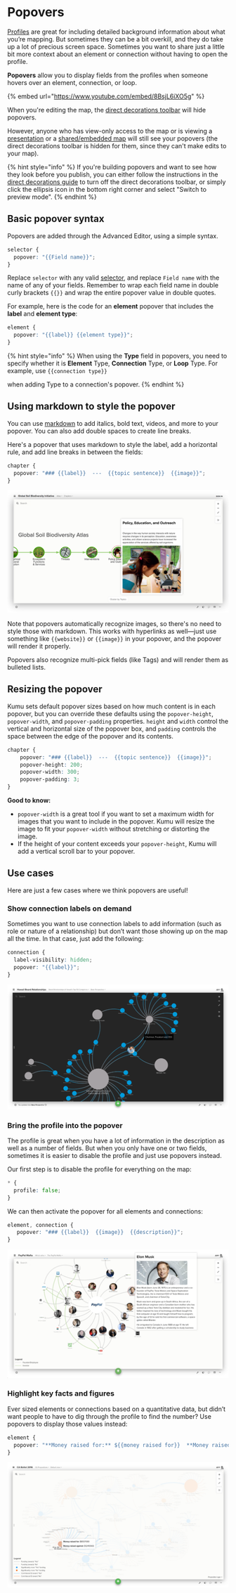 # Popovers

[Profiles](profiles.md) are great for including detailed background information about what you’re mapping. But sometimes they can be a bit overkill, and they do take up a lot of precious screen space. Sometimes you want to share just a little bit more context about an element or connection without having to open the profile.

**Popovers** allow you to display fields from the profiles when someone hovers over an element, connection, or loop.

{% embed url="https://www.youtube.com/embed/8BsjL6iXO5g" %}

When you're editing the map, the [direct decorations toolbar](direct-decorations.md) will hide popovers.

However, anyone who has view-only access to the map or is viewing a [presentation](presentations.md) or a [shared/embedded map](share-and-embed.md) will still see your popovers (the direct decorations toolbar is hidden for them, since they can't make edits to your map).

{% hint style="info" %}
If you're building popovers and want to see how they look before you publish, you can either follow the instructions in the [direct decorations guide](direct-decorations.md) to turn off the direct decorations toolbar, or simply click the ellipsis icon in the bottom right corner and select "Switch to preview mode".
{% endhint %}

## Basic popover syntax

Popovers are added through the Advanced Editor, using a simple syntax.

```scss
selector {
  popover: "{{Field name}}";
}
```

Replace `selector` with any valid [selector](../overview/advanced-editor-hub/selectors.md), and replace `Field name` with the name of any of your fields. Remember to wrap each field name in double curly brackets `{{}}` and wrap the entire popover value in double quotes.

For example, here is the code for an **element** popover that includes the **label** and **element type**:

```scss
element {
  popover: "{{label}} {{element type}}";
}
```

{% hint style="info" %}
When using the **Type** field in popovers, you need to specify whether it is **Element** Type, **Connection** Type, or **Loop** Type. For example, use `{{connection type}}`

when adding Type to a connection's popover.
{% endhint %}

## Using markdown to style the popover

You can use [markdown](markdown.md) to add italics, bold text, videos, and more to your popover. You can also add double spaces to create line breaks.

Here's a popover that uses markdown to style the label, add a horizontal rule, and add line breaks in between the fields:

```scss
chapter {
  popover: "### {{label}}  ---  {{topic sentence}}  {{image}}";
}
```

![](../images/soil-biodiversity-markdown-popover.png)

Note that popovers automatically recognize images, so there's no need to style those with markdown. This works with hyperlinks as well—just use something like `{{website}}` or `{{image}}` in your popover, and the popover will render it properly.

Popovers also recognize multi-pick fields (like Tags) and will render them as bulleted lists.

## Resizing the popover

Kumu sets default popover sizes based on how much content is in each popover, but you can override these defaults using the `popover-height`, `popover-width`, and `popover-padding` properties. `height` and `width` control the vertical and horizontal size of the popover box, and `padding` controls the space between the edge of the popover and its contents.

```scss
chapter {
    popover: "### {{label}}  ---  {{topic sentence}}  {{image}}";
    popover-height: 200;
    popover-width: 300;
    popover-padding: 3;
}
```

**Good to know:**

* `popover-width` is a great tool if you want to set a maximum width for images that you want to include in the popover. Kumu will resize the image to fit your `popover-width` without stretching or distorting the image.
* If the height of your content exceeds your `popover-height`, Kumu will add a vertical scroll bar to your popover.

## Use cases

Here are just a few cases where we think popovers are useful!

### Show connection labels on demand

Sometimes you want to use connection labels to add information (such as role or nature of a relationship) but don’t want those showing up on the map all the time. In that case, just add the following:

```scss
connection {
  label-visibility: hidden;
  popover: "{{label}}";
}
```

![](../images/hawaii-board-connection-popover.png)

### Bring the profile into the popover

The profile is great when you have a lot of information in the description as well as a number of fields. But when you only have one or two fields, sometimes it is easier to disable the profile and just use popovers instead.

Our first step is to disable the profile for everything on the map:

```scss
* {
  profile: false;
}
```

We can then activate the popover for all elements and connections:

```scss
element, connection {
   popover: "### {{label}}  {{image}}  {{description}}";
}
```

![](../images/elon-musk-profile-popover.png)

### Highlight key facts and figures

Ever sized elements or connections based on a quantitative data, but didn’t want people to have to dig through the profile to find the number? Use popovers to display those values instead:

```scss
element {
  popover: "**Money raised for:** ${{money raised for}}  **Money raised against:** ${{money raised against}}"
}
```

![](../images/ca-ballot-quantitative-popover.png)

